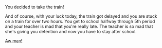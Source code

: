 You decided to take the train!

And of course, with your luck today, the train got delayed and you are stuck on a train for over two hours.
You get to school halfway through 5th period and your teacher is mad that you're really late.
The teacher is so mad that she's giving you detention and now you have to stay after school.

[Aw man!](bad-day/bad-day.md)
